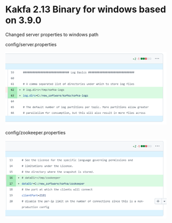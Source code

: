 # Kakfa 2.13 Binary for windows based on 3.9.0

Changed server properties to windows path

config/server.properties

![image-20250212035040431](README.assets/image-20250212035040431.png)

config/zookeeper.properties

![image-20250212035012035](README.assets/image-20250212035012035.png)
